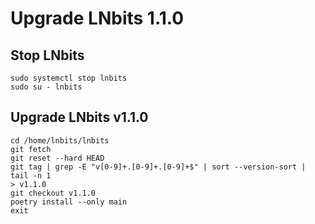 # Upgrade LNbits 1.1.0

## Stop LNbits
~~~
sudo systemctl stop lnbits
sudo su - lnbits
~~~
## Upgrade LNbits v1.1.0
~~~
cd /home/lnbits/lnbits
git fetch
git reset --hard HEAD
git tag | grep -E "v[0-9]+.[0-9]+.[0-9]+$" | sort --version-sort | tail -n 1
> v1.1.0
git checkout v1.1.0
poetry install --only main
exit
~~~
